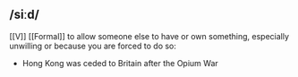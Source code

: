 ## /siːd/
[[V]] [[Formal]]
to allow someone else to have or own something, especially unwilling or because you are forced to do so:

- Hong Kong was ceded to Britain after the Opium War